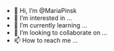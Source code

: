 - 👋 Hi, I’m @MariaPinsk
- 👀 I’m interested in ...
- 🌱 I’m currently learning ...
- 💞️ I’m looking to collaborate on ...
- 📫 How to reach me ...

<!---
MariaPinsk/MariaPinsk is a ✨ special ✨ repository because its `README.md` (this file) appears on your GitHub profile.
You can click the Preview link to take a look at your changes.
--->
